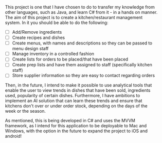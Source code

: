 This project is one that I have chosen to do to transfer my knowledge from other languages, such as Java, and 
learn C# from it - in a hands on manner. The aim of this project is to create a kitchen/restaurant management system.
In it you should be able to do the following:
- [ ] Add/Remove ingredients
- [ ] Create recipes and dishes
- [ ] Create menus, with names and descriptions so they can be passed to menu design staff
- [ ] Manage inventory in a controlled fashion
- [ ] Create lists for orders to be placed/that have been placed
- [ ] Create prep lists and have them assigned to staff (specifically kitchen staff)
- [ ] Store supplier information so they are easy to contact regarding orders
	
Then, in the future, I intend to make it possible to use analytical tools that enable the user to view trends
in dishes that have been sold, ingredients used, popularity of certain dishes. Furthermore, I have ambitions to 
implement an AI solution that can learn these trends and ensure that kitchens don't over or under order stock,
depending on the days of the week or the season.

As mentioned, this is being developed in C# and uses the MVVM framework, as I intend for this application to be deployable 
to Mac and Windows, with the option in the future to expand the project to iOS and android!
